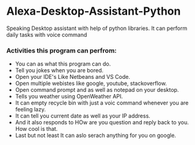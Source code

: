 # Alexa-Desktop-Assistant-Python
Speaking Desktop assistant with help of python libraries. It can perform daily tasks with voice command </br>

### Activities this program can perfrom: </br>

* You can as what this program can do. </br>
* Tell you jokes when you are bored.  </br>
* Open your IDE's Like Netbeans and VS Code.  </br>
* Open multiple webistes like google, youtube, stackoverflow. </br>
* Open command prompt and as well as notepad on your desktop.</br>
* Tells you weather using OpenWeather API.</br>
* It can empty recycle bin with just a voic command whenever you are feeling lazy.</br>
* It can tell you current date as well as your IP address.</br>
* And it also responds to HOw are you question and reply back to you. How cool is that.</br>
* Last but not least It can aslo serach anything for you on google.</br>

